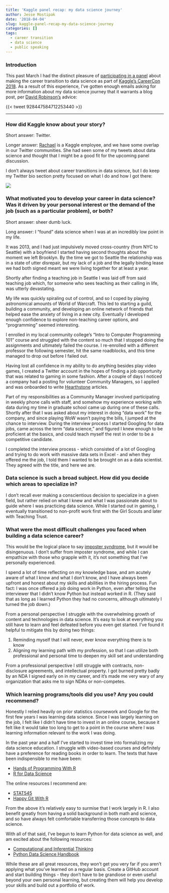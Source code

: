 ```yaml
---
title: 'Kaggle panel recap: my data science journey'
author: Jesse Mostipak
date: '2018-04-04'
slug: kaggle-panel-recap-my-data-science-journey
categories: []
tags:
  - career transition
  - data science
  - public speaking
---
```


### Introduction

This past March I had the distinct pleasure of [participating in a panel](https://www.jessemaegan.com/talk/kaggle-careercon-2018/) about making the career transition to data science as part of [Kaggle’s CareerCon 2018](https://www.kaggle.com/careercon/2018). As a result of this experience, I’ve gotten enough emails asking for more information about my data science journey that it warrants a blog post, per [David Robinson’s](https://twitter.com/drob) advice:

{{< tweet 928447584712253440 >}}

------------------------------------------------------------------------

### How did Kaggle know about your story?

Short answer: Twitter.

Longer answer: [Rachael](https://twitter.com/rctatman) is a Kaggle employee, and we have some overlap in our Twitter communities. She had seen some of my tweets about data science and thought that I might be a good fit for the upcoming panel discussion.

I don’t always tweet about career transitions in data science, but I do keep my Twitter bio section pretty focused on what I do and how I got there:

![](https://i.imgur.com/XC1AetA.png)

### What motivated you to develop your career in data science? Was it driven by your personal interest or the demand of the job (such as a particular problem), or both?

Short answer: sheer dumb luck.

Long answer: I “found” data science when I was at an incredibly low point in my life.

It was 2013, and I had just impulsively moved cross-country (from NYC to Seattle) with a boyfriend I started having second thoughts about the moment we left Brooklyn. By the time we got to Seattle the relationship was in a state of utter disrepair, but my lack of a job and the legally binding lease we had both signed meant we were living together for at least a year.

Shortly after finding a teaching job in Seattle I was laid off from said teaching job which, for someone who sees teaching as their calling in life, was utterly devastating.

My life was quickly spiraling out of control, and so I coped by playing astronomical amounts of World of Warcraft. This led to starting a guild, building a community, and developing an online network of friends that helped ease the anxiety of living in a new city. Eventually I developed enough confidence to explore non-teaching career options, and “programming” seemed interesting.

I enrolled in my local community college’s “Intro to Computer Programming 101” course and struggled with the content so much that I stopped doing the assignments and ultimately failed the course. I re-enrolled with a different professor the following semester, hit the same roadblocks, and this time managed to drop out before I failed out.

Having lost all confidence in my ability to do anything besides play video games, I created a Twitter account in the hopes of finding a job opportunity that was related to gaming in some fashion. After a couple of days I noticed a company had a posting for volunteer Community Managers, so I applied and was onboarded to write [Hearthstone](https://playhearthstone.com/en-us/) articles.

Part of my responsibilities as a Community Manager involved participating in weekly phone calls with staff, and somehow my experience working with data during my time in graduate school came up during one of these calls. Shortly after that I was asked about my interest in doing “data work” for the company, and since playing WoW wasn’t paying the bills, I jumped at the chance to interview. During the interview process I started Googling for data jobs, came across the term “data science,” and figured I knew enough to be proficient at the basics, and could teach myself the rest in order to be a competitive candidate.

I completed the interview process - which consisted of a lot of Googling and trying to do work with massive data sets in Excel - and when they offered me the job, I told them I wanted to be brought on as a data scientist. They agreed with the title, and here we are.

### Data science is such a broad subject. How did you decide which areas to specialize in?

I don’t recall ever making a conscientious decision to specialize in a given field, but rather relied on what I knew and what I was passionate about to guide where I was practicing data science. While I started out in gaming, I eventually transitioned to non-profit work first with the Girl Scouts and later with Teaching Trust.

### What were the most difficult challenges you faced when building a data science career?

This would be the logical place to say [imposter syndrome](https://en.wikipedia.org/wiki/Impostor_syndrome), but it would be disingenuous. I don’t suffer from imposter syndrome, and while I can empathize with those who grapple with it, it’s not something that I’ve personally experienced.

I spend a lot of time reflecting on my knowledge base, and am acutely aware of what I know and what I don’t know, and I have always been upfront and honest about my skills and abilities in the hiring process. Fun fact: I was once offered a job doing work in Python, even after telling the interviewer that I didn’t know Python but instead worked in R. (They said that as long as I learned Python they had no concerns, although ultimately I turned the job down.)

From a personal perspective I struggle with the overwhelming growth of content and technologies in data science. It’s easy to look at everything you still have to learn and feel defeated before you even get started. I’ve found it helpful to mitigate this by doing two things:

1.  Reminding myself that I will never, ever know everything there is to know
2.  Aligning my learning path with my profession, so that I can utilize both professional and personal time to deepen my skill set and understanding

From a professional perspective I still struggle with contracts, non-disclosure agreements, and intellectual property. I got burned pretty badly by an NDA I signed early on in my career, and it’s made me very wary of any organization that asks me to sign NDAs or non-competes.

### Which learning programs/tools did you use? Any you could recommend?

Honestly I relied heavily on prior statistics coursework and Google for the first few years I was learning data science. Since I was largely learning on the job, I felt like I didn’t have time to invest in an online course, because it felt like it would take too long to get to a point in the course where I was learning information relevant to the work I was doing.

In the past year and a half I’ve started to invest time into formalizing my data science education. I struggle with video-based courses and definitely have a preference for reading books in order to learn. The texts that have been indispensible to me have been:

-   [Hands of Programming With R](http://shop.oreilly.com/product/0636920028574.do)
-   [R for Data Science](http://r4ds.had.co.nz/)

The online resources I recommend are:

-   [STAT545](http://stat545.com/)
-   [Happy Git With R](http://happygitwithr.com/)

From the above it’s relatively easy to surmise that I work largely in R. I also benefit greatly from having a solid background in both math and science, and so have always felt comfortable transferring those concepts to data science.

With all of that said, I’ve begun to learn Python for data science as well, and am excited about the following resources:

-   [Computational and Inferential Thinking](https://www.inferentialthinking.com/)
-   [Python Data Science Handbook](https://jakevdp.github.io/PythonDataScienceHandbook/)

While these are all great resources, they won’t get you very far if you aren’t applying what you’ve learned on a regular basis. Create a GitHub account and start building things - they don’t have to be grandiose or even useful beyond your own personal learning, but creating them will help you develop your skills and build out a portfolio of work.
